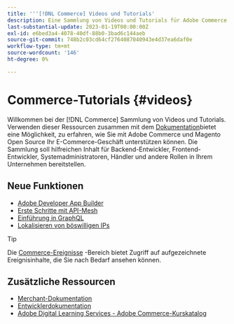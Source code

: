 ```yaml
---
title: '''[!DNL Commerce] Videos und Tutorials'
description: Eine Sammlung von Videos und Tutorials für Adobe Commerce und Magento Open Source
last-substantial-update: 2023-01-19T00:00:00Z
exl-id: e6bed3a4-4078-40df-88b0-3bad6c144aeb
source-git-commit: 748b2c03cd64cf2764087040943e4d37ea6daf0e
workflow-type: tm+mt
source-wordcount: '146'
ht-degree: 0%

---
```


# Commerce-Tutorials {#videos}

Willkommen bei der [!DNL Commerce] Sammlung von Videos und Tutorials. Verwenden dieser Ressourcen zusammen mit dem [Dokumentation](https://experienceleague.adobe.com/docs/commerce.html)bietet eine Möglichkeit, zu erfahren, wie Sie mit Adobe Commerce und Magento Open Source Ihr E-Commerce-Geschäft unterstützen können. Die Sammlung soll hilfreichen Inhalt für Backend-Entwickler, Frontend-Entwickler, Systemadministratoren, Händler und andere Rollen in Ihrem Unternehmen bereitstellen.

<div id="whats-new-section">

## Neue Funktionen

- [Adobe Developer App Builder](../app-builder/introduction-to-app-builder.md)
- [Erste Schritte mit API-Mesh](../api-mesh/getting-started-api-mesh.md)
- [Einführung in GraphQL](../graphql-rest/intro-graphql.md)
- [Lokalisieren von böswilligen IPs](../new-relic/malicious-ip.md)

</div>
<div id="recs-overview-body-1"></div>
<div id="recs-overview-body-2"></div>
<div id="recs-overview-body-3"></div>
<div id="recs-overview-body-4"></div>
<div id="recs-overview-body-5"></div>
<div id="recs-overview-body-6"></div>

>[!TIP]
>
>Die [Commerce-Ereignisse](https://experienceleague.adobe.com/docs/commerce-events/events/overview.html) -Bereich bietet Zugriff auf aufgezeichnete Ereignisinhalte, die Sie nach Bedarf ansehen können.

## Zusätzliche Ressourcen

- [Merchant-Dokumentation](https://experienceleague.adobe.com/docs/commerce-admin/user-guides/home.html)
- [Entwicklerdokumentation](https://developer.adobe.com/commerce)
- [Adobe Digital Learning Services - Adobe Commerce-Kurskatalog](https://learning.adobe.com/catalog.html?solution=Adobe%20Commerce)

